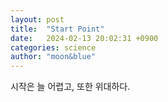 ```yaml
---
layout: post
title:  "Start Point"
date:   2024-02-13 20:02:31 +0900
categories: science
author: "moon&blue"
---
```

시작은 늘 어렵고,
또한 위대하다.